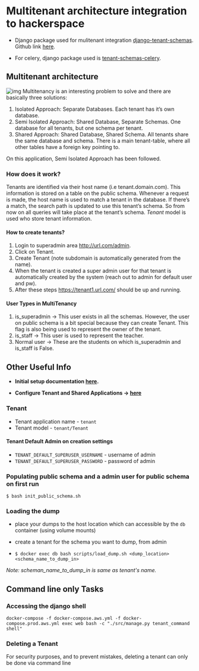 # Multitenant architecture integration to hackerspace

- Django package used for mulitenant integration [django-tenant-schemas](https://django-tenant-schemas.readthedocs.io/en/latest/). Github link [here](https://github.com/bernardopires/django-tenant-schemas).

 - For celery, django package used is [tenant-schemas-celery](https://github.com/maciej-gol/tenant-schemas-celery).


## Multitenant architecture
![img](https://rubygarage.s3.amazonaws.com/uploads/article_image/file/527/multi-tenant-saas-app-with-ruby-on-rails-shared-database-architecture.jpg.png)
Multitenancy is an interesting problem to solve and there are basically three solutions:

1. Isolated Approach: Separate Databases. Each tenant has it’s own database.
2. Semi Isolated Approach: Shared Database, Separate Schemas. One database for all tenants, but one schema per tenant.
3. Shared Approach: Shared Database, Shared Schema. All tenants share the same database and schema. There is a main tenant-table, where all other tables have a foreign key pointing to.

On this application, Semi Isolated Approach has been followed. 

### How does it work?
Tenants are identified via their host name (i.e tenant.domain.com). This information is stored on a table on the public schema. Whenever a request is made, the host name is used to match a tenant in the database. If there’s a match, the search path is updated to use this tenant’s schema. So from now on all queries will take place at the tenant’s schema.
*Tenant* model is used who store tenant information.

#### How to create tenants?
1. Login to superadmin area http://url.com/admin.
2. Click on Tenant.
3. Create Tenant (note subdomain is automatically generated from the name).
4. When the tenant is created a super admin user for that tenant is automatically created by the system (reach out to admin for default user and pw).
5. After these steps https://tenant1.url.com/ should be up and running.


#### User Types in MultiTenancy
1. is_superadmin -> This user exists in all the schemas. However, the user on public schema is a bit special because they can create Tenant. This flag is also being used to represent the owner of the tenant.
2. is_staff -> This user is used to represent the teacher.
3. Normal user -> These are the students on which is_superadmin and is_staff is False.

## Other Useful Info
- **Initial setup documentation [here](https://github.com/bernardopires/django-tenant-schemas#setup--documentation).**

- **Configure Tenant and Shared Applications -> [here](https://django-tenant-schemas.readthedocs.io/en/latest/install.html#configure-tenant-and-shared-applications)**


### Tenant
- Tenant application name - ```tenant```
- Tenant model - ```tenant/Tenant```

#### Tenant Default Admin on creation settings
- `TENANT_DEFAULT_SUPERUSER_USERNAME` - username of admin
- `TENANT_DEFAULT_SUPERUSER_PASSWORD` - password of admin


### Populating public schema and a admin user for public schema on first run
```shell
$ bash init_public_schema.sh
```


### Loading the dump
- place your dumps to the host location which can accessible by the `db` container (using volume mounts)

- create a tenant for the schema you want to dump, from admin 

- ```$ docker exec db bash scripts/load_dump.sh <dump_location> <schema_name_to_dump_in>```

_Note: scheman_name_to_dump_in is same as tenant's name._

## Command line only Tasks

### Accessing the django shell

`docker-compose -f docker-compose.aws.yml -f docker-compose.prod.aws.yml exec web bash -c "./src/manage.py tenant_command shell"`


### Deleting a Tenant
For security purposes, and to prevent mistakes, deleting a tenant can only be done via command line


